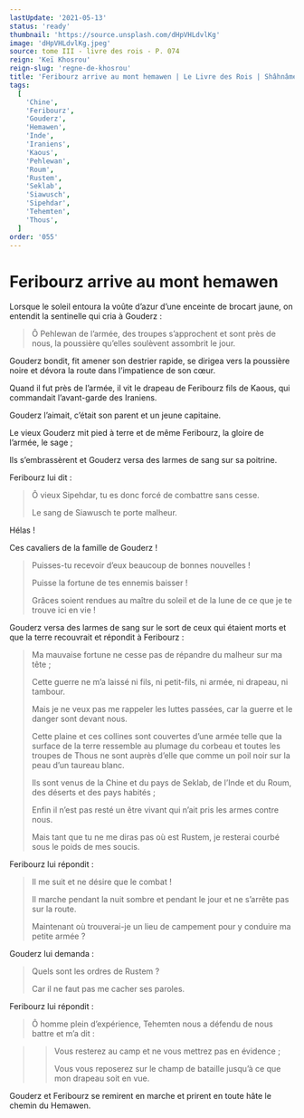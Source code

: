 ```yaml
---
lastUpdate: '2021-05-13'
status: 'ready'
thumbnail: 'https://source.unsplash.com/dHpVHLdvlKg'
image: 'dHpVHLdvlKg.jpeg'
source: tome III - livre des rois - P. 074
reign: 'Keï Khosrou'
reign-slug: 'regne-de-khosrou'
title: 'Feribourz arrive au mont hemawen | Le Livre des Rois | Shâhnâmeh'
tags:
  [
    'Chine',
    'Feribourz',
    'Gouderz',
    'Hemawen',
    'Inde',
    'Iraniens',
    'Kaous',
    'Pehlewan',
    'Roum',
    'Rustem',
    'Seklab',
    'Siawusch',
    'Sipehdar',
    'Tehemten',
    'Thous',
  ]
order: '055'
---
```


# Feribourz arrive au mont hemawen

Lorsque le soleil entoura la voûte d’azur d’une enceinte de brocart jaune, on entendit la sentinelle qui cria à Gouderz :

> Ô Pehlewan de l’armée, des troupes s’approchent et sont près de nous, la poussière qu’elles soulèvent assombrit le jour.

Gouderz bondit, fit amener son destrier rapide, se dirigea vers la poussière noire et dévora la route dans l’impatience de son cœur.

Quand il fut près de l’armée, il vit le drapeau de Feribourz fils de Kaous, qui commandait l’avant-garde des Iraniens.

Gouderz l’aimait, c’était son parent et un jeune capitaine.

Le vieux Gouderz mit pied à terre et de même Feribourz, la gloire de l’armée, le sage ;

Ils s’embrassèrent et Gouderz versa des larmes de sang sur sa poitrine.

Feribourz lui dit :

> Ô vieux Sipehdar, tu es donc forcé de combattre sans cesse.
>
> Le sang de Siawusch te porte malheur.

Hélas !

Ces cavaliers de la famille de Gouderz !

> Puisses-tu recevoir d’eux beaucoup de bonnes nouvelles !
>
> Puisse la fortune de tes ennemis baisser !
>
> Grâces soient rendues au maître du soleil et de la lune de ce que je te trouve ici en vie !

Gouderz versa des larmes de sang sur le sort de ceux qui étaient morts et que la terre recouvrait et répondit à Feribourz :

> Ma mauvaise fortune ne cesse pas de répandre du malheur sur ma tête ;
>
> Cette guerre ne m’a laissé ni fils, ni petit-fils, ni armée, ni drapeau, ni tambour.
>
> Mais je ne veux pas me rappeler les luttes passées, car la guerre et le danger sont devant nous.
>
> Cette plaine et ces collines sont couvertes d’une armée telle que la surface de la terre ressemble au plumage du corbeau et toutes les troupes de Thous ne sont auprès d’elle que comme un poil noir sur la peau d’un taureau blanc.
>
> Ils sont venus de la Chine et du pays de Seklab, de l’Inde et du Roum, des déserts et des pays habités ;
>
> Enfin il n’est pas resté un être vivant qui n’ait pris les armes contre nous.
>
> Mais tant que tu ne me diras pas où est Rustem, je resterai courbé sous le poids de mes soucis.

Feribourz lui répondit :

> Il me suit et ne désire que le combat !
>
> Il marche pendant la nuit sombre et pendant le jour et ne s’arrête pas sur la route.
>
> Maintenant où trouverai-je un lieu de campement pour y conduire ma petite armée ?

Gouderz lui demanda :

> Quels sont les ordres de Rustem ?
>
> Car il ne faut pas me cacher ses paroles.

Feribourz lui répondit :

> Ô homme plein d’expérience, Tehemten nous a défendu de nous battre et m’a dit :

> > Vous resterez au camp et ne vous mettrez pas en évidence ;
> >
> > Vous vous reposerez sur le champ de bataille jusqu’à ce que mon drapeau soit en vue.

Gouderz et Feribourz se remirent en marche et prirent en toute hâte le chemin du Hemawen.
